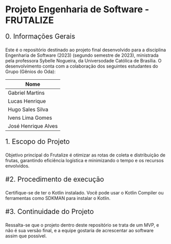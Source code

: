 <h1 style="font-size:2em;">Projeto Engenharia de Software - FRUTALIZE</h1>

<p style="font-size:1.5em;">0. Informações Gerais</p>
   
Este é o repositório destinado ao projeto final desenvolvido para a disciplina  Engenharia de Software (2023) (segundo semestre de 2023), ministrada pela professora Sybelle Nogueira, da Universodade Católica de Brasília. O desenvolvimento conta com a colaboração dos seguintes estudantes do Grupo (Gênios do Oda):

|       Nome          |      
|---------------------|
| Gabriel  Martins    |  
| Lucas Henrique      |              
| Hugo Sales Silva    |            
| Ivens Lima Gomes    |                     
| José Henrique Alves |                     

<p style="font-size:1.5em;">1. Escopo do Projeto</p>
Objetivo principal do Frutalize é otimizar as rotas de coleta e distribuição de frutas, garantindo eficiência logística e minimizando o tempo e os recursos envolvidos.

<p style="font-size:1.5em;">#2. Procedimento de execução</p>
Certifique-se de ter o Kotlin instalado. Você pode usar o Kotlin Compiler ou ferramentas como SDKMAN para instalar o Kotlin.

<p style="font-size:1.5em;">#3. Continuidade do Projeto</p>
Ressalta-se que o projeto dentro deste repositório se trata de um MVP, e não é sua versão final, e a equipe gostaria de acrescentar ao software assim que possível.

